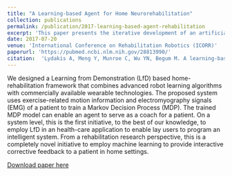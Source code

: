 ```yaml
---
title: "A Learning-based Agent for Home Neurorehabilitation"
collection: publications
permalink: /publication/2017-learning-based-agent-rehabilitation
excerpt: 'This paper presents the iterative development of an artificially intelligent system to promote home-based neurorehabilitation'
date: 2017-07-20
venue: 'International Conference on Rehabilitation Robotics (ICORR)'
paperurl: 'https://pubmed.ncbi.nlm.nih.gov/28813990/'
citation:  'Lydakis A, Meng Y, Munroe C, Wu YN, Begum M. A learning-based agent for home neurorehabilitation. IEEE Int Conf Rehabil Robot. 2017 Jul;2017:1233-1238. doi: 10.1109/ICORR.2017.8009418. PMID: 28813990.' 
---
```

We designed a Learning from Demonstration (LfD) based home-rehabilitation framework that combines advanced robot learning algorithms with commercially available wearable technologies. The proposed system uses exercise-related motion information and electromyography signals (EMG) of a patient to train a Markov Decision Process (MDP). The trained MDP model can enable an agent to serve as a coach for a patient. On a system level, this is the first initiative, to the best of our knowledge, to employ LfD in an health-care application to enable lay users to program an intelligent system. From a rehabilitation research perspective, this is a completely novel initiative to employ machine learning to provide interactive corrective feedback to a patient in home settings.

[Download paper here](http://andlydakis.github.io/files/2017-learning-based-agent-rehabilitation.pdf)


